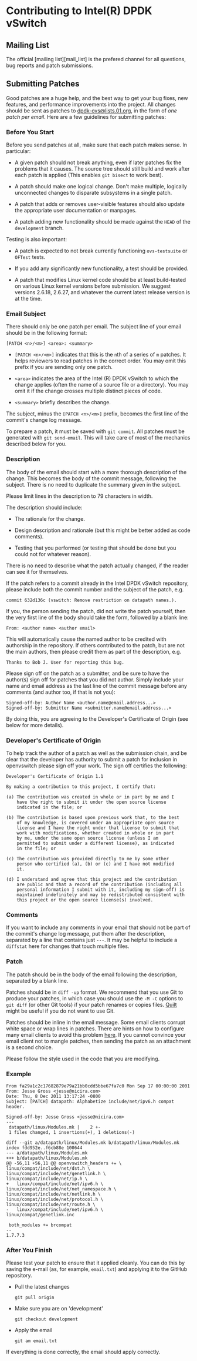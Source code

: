 # Contributing to Intel(R) DPDK vSwitch

## Mailing List

The official [mailing list][mail_list] is the prefered channel for all
questions, bug reports and patch submissions.

## Submitting Patches

Good patches are a huge help, and the best way to get your bug fixes, new
features, and performance improvements into the project. All changes should
be sent as patches to [dpdk-ovs@lists.01.org](dpdk-ovs@lists.01.org), in the
form of *one patch per email*. Here are a few guidelines for submitting
patches:

### Before You Start

Before you send patches at all, make sure that each patch makes sense.
In particular:

 *  A given patch should not break anything, even if later patches fix the
    problems that it causes. The source tree should still build and work
    after each patch is applied (This enables ``git bisect`` to work best).

 *  A patch should make one logical change. Don't make multiple, logically
    unconnected changes to disparate subsystems in a single patch.

 *  A patch that adds or removes user-visible features should also update the
    appropriate user documentation or manpages.

 *  A patch adding new functionality should be made against the ``HEAD`` of
    the ``development`` branch.

Testing is also important:

 *  A patch is expected to not break currently functioning ``ovs-testsuite`` or
    ``OFTest`` tests.

 *  If you add any significantly new functionality, a test should be provided.

 *  A patch that modifies Linux kernel code should be at least build-tested on
    various Linux kernel versions before submission.  We suggest versions
    2.6.18, 2.6.27, and whatever the current latest release version is at the
    time.

### Email Subject

There should only be one patch per email. The subject line of your email
should be in the following format:

    [PATCH <n>/<m>] <area>: <summary>

 *  ``[PATCH <n>/<m>]`` indicates that this is the ``n``th of a series of
    ``m`` patches. It helps reviewers to read patches in the correct order.
    You may omit this prefix if you are sending only one patch.

 *  ``<area>`` indicates the area of the Intel (R) DPDK vSwitch to which the
    change applies (often the name of a source file or a directory). You may
    omit it if the change crosses multiple distinct pieces of code.

 *  ``<summary>`` briefly describes the change.

The subject, minus the ``[PATCH <n>/<m>]`` prefix, becomes the first line of
the commit's change log message.

To prepare a patch, it must be saved with ``git commit``. All patches must be 
generated with ``git send-email``. This will take care of most of the mechanics
described below for you.

### Description

The body of the email should start with a more thorough description of the
change. This becomes the body of the commit message, following the subject.
There is no need to duplicate the summary given in the subject.

Please limit lines in the description to 79 characters in width.

The description should include:

 *  The rationale for the change.

 *  Design description and rationale (but this might be better added as code
    comments).

 *  Testing that you performed (or testing that should be done but you could
    not for whatever reason).

There is no need to describe what the patch actually changed, if the reader
can see it for themselves.

If the patch refers to a commit already in the Intel DPDK vSwitch repository,
please include both the commit number and the subject of the patch, e.g.

    commit 632d136c (vswitch: Remove restriction on datapath names.).

If you, the person sending the patch, did not write the patch yourself, then
the very first line of the body should take the form, followed by a blank
line:

    From: <author name> <author email>

This will automatically cause the named author to be credited with authorship
in the repository.  If others contributed to the patch, but are not the main
authors, then please credit them as part of the description, e.g.

    Thanks to Bob J. User for reporting this bug.

Please sign off on the patch as a submitter, and be sure to have the
author(s) sign off for patches that you did not author. Simply include your
name and email address as the last line of the commit message before any
comments (and author too, if that is not you):

    Signed-off-by: Author Name <author.name@email.address...>
    Signed-off-by: Submitter Name <submitter.name@email.address...>

By doing this, you are agreeing to the Developer's Certificate of Origin
(see below for more details).

### Developer's Certificate of Origin

To help track the author of a patch as well as the submission chain, and be
clear that the developer has authority to submit a patch for inclusion in
openvswitch please sign off your work.  The sign off certifies the following:

    Developer's Certificate of Origin 1.1

    By making a contribution to this project, I certify that:

    (a) The contribution was created in whole or in part by me and I
        have the right to submit it under the open source license
        indicated in the file; or

    (b) The contribution is based upon previous work that, to the best
        of my knowledge, is covered under an appropriate open source
        license and I have the right under that license to submit that
        work with modifications, whether created in whole or in part
        by me, under the same open source license (unless I am
        permitted to submit under a different license), as indicated
        in the file; or

    (c) The contribution was provided directly to me by some other
        person who certified (a), (b) or (c) and I have not modified
        it.

    (d) I understand and agree that this project and the contribution
        are public and that a record of the contribution (including all
        personal information I submit with it, including my sign-off) is
        maintained indefinitely and may be redistributed consistent with
        this project or the open source license(s) involved.

### Comments

If you want to include any comments in your email that should not be part of
the commit's change log message, put them after the description, separated by
a line that contains just ``---``.  It may be helpful to include a ``diffstat``
here for changes that touch multiple files.

### Patch

The patch should be in the body of the email following the description,
separated by a blank line.

Patches should be in ``diff -up`` format.  We recommend that you use Git to
produce your patches, in which case you should use the ``-M -C`` options to
``git diff`` (or other Git tools) if your patch renames or copies files.
[Quilt](http://savannah.nongnu.org/projects/quilt) might be useful if you do
not want to use Git.

Patches should be inline in the email message. Some email clients corrupt
white space or wrap lines in patches.  There are hints on how to configure
many email clients to avoid this problem [here][git_mail]. If you cannot
convince your email client not to mangle patches, then sending the patch as
an attachment is a second choice.

Please follow the style used in the code that you are modifying.

[git_mail]: http://git.kernel.org/?p=linux/kernel/git/torvalds/linux-2.6.git;a=blob_plain;f=Documentation/email-clients.txt

### Example

    From fa29a1c2c17682879e79a21bb0cdd5bbe67fa7c0 Mon Sep 17 00:00:00 2001
    From: Jesse Gross <jesse@nicira.com>
    Date: Thu, 8 Dec 2011 13:17:24 -0800
    Subject: [PATCH] datapath: Alphabetize include/net/ipv6.h compat header.

    Signed-off-by: Jesse Gross <jesse@nicira.com>
    ---
     datapath/linux/Modules.mk |    2 +-
     1 files changed, 1 insertions(+), 1 deletions(-)

    diff --git a/datapath/linux/Modules.mk b/datapath/linux/Modules.mk
    index fdd952e..f6cb88e 100644
    --- a/datapath/linux/Modules.mk
    +++ b/datapath/linux/Modules.mk
    @@ -56,11 +56,11 @@ openvswitch_headers += \
	linux/compat/include/net/dst.h \
	linux/compat/include/net/genetlink.h \
	linux/compat/include/net/ip.h \
    +	linux/compat/include/net/ipv6.h \
	linux/compat/include/net/net_namespace.h \
	linux/compat/include/net/netlink.h \
	linux/compat/include/net/protocol.h \
	linux/compat/include/net/route.h \
    -	linux/compat/include/net/ipv6.h \
	linux/compat/genetlink.inc

     both_modules += brcompat
    --
    1.7.7.3

### After You Finish

Please test your patch to ensure that it applied cleanly. You can do this by
saving the e-mail (as, for example, ``email.txt``) and applying it to the
GitHub repository.

 *  Pull the latest changes

        git pull origin

 *  Make sure you are on 'development'

        git checkout development

 *  Apply the email

        git am email.txt

If everything is done correctly, the email should apply correctly.


